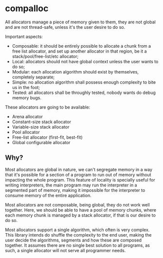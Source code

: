 # compalloc

All allocators manage a piece of memory given to them,
they are not global and are not thread-safe,
unless it's the user desire to do so.

Important aspects:
 - Composable: it should be entirely possible to allocate a chunk from a free list allocator,
and set up another allocator in that region, be it a stack/pool/free-list/etc allocator;
 - Local: allocators should not have global context unless the user wants to do so;
 - Modular: each allocation algorithm should exist by themselves, completely separate;
 - Simple: no allocation algorithm shall possess enough complexity to bite us in the foot;
 - Tested: all allocators shall be throughly tested, nobody wants do debug memory bugs.

These allocators are going to be available:
 - Arena allocator
 - Constant-size stack allocator
 - Variable-size stack allocator
 - Pool allocator
 - Free-list allocator (first-fit, best-fit)
 - Global configurable allocator

## Why?

Most allocators are global in nature, we can't segregate memory
in a way that it's possible for a section of a program to run out
of memory without impacting the whole program. This feature of locality
is specially useful for writing interpreters, the main program may
run the interpreter in a segmented part of memory, making it impossible
for the interpreter to consume memory of the entire application.

Most allocators are not composable, being global, they do not work well
together. Here, we should be able to have a pool of memory chunks, where
each memory chunk is managed by a stack allocator, if that is our desire
to do so.

Most allocators support a single algorithm, which often is very complex.
This library intends do shuffle the complexity to the end user, making
the user decide the algorithms, segments and how these are composed together.
It assumes there are no single best solution to all programs, as such,
a single allocator will not serve all programmer needs.
